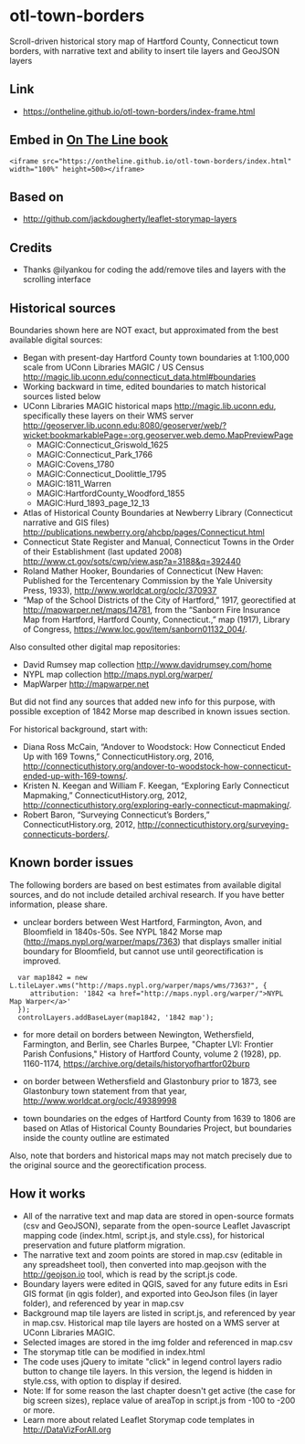 # otl-town-borders
Scroll-driven historical story map of Hartford County, Connecticut town borders, with narrative text and ability to insert tile layers and GeoJSON layers

## Link
- https://ontheline.github.io/otl-town-borders/index-frame.html

## Embed in [On The Line book](http://ontheline.trincoll.edu)
```
<iframe src="https://ontheline.github.io/otl-town-borders/index.html" width="100%" height=500></iframe>
```

## Based on
- http://github.com/jackdougherty/leaflet-storymap-layers

## Credits
- Thanks @ilyankou for coding the add/remove tiles and layers with the scrolling interface  

## Historical sources

Boundaries shown here are NOT exact, but approximated from the best available digital sources:
- Began with present-day Hartford County town boundaries at 1:100,000 scale from UConn Libraries MAGIC / US Census http://magic.lib.uconn.edu/connecticut_data.html#boundaries
- Working backward in time, edited boundaries to match historical sources listed below
- UConn Libraries MAGIC historical maps http://magic.lib.uconn.edu, specifically these layers on their WMS server http://geoserver.lib.uconn.edu:8080/geoserver/web/?wicket:bookmarkablePage=:org.geoserver.web.demo.MapPreviewPage
  - MAGIC:Connecticut_Griswold_1625
  - MAGIC:Connecticut_Park_1766
  - MAGIC:Covens_1780
  - MAGIC:Connecticut_Doolittle_1795
  - MAGIC:1811_Warren
  - MAGIC:HartfordCounty_Woodford_1855
  - MAGIC:Hurd_1893_page_12_13
- Atlas of Historical County Boundaries at Newberry Library (Connecticut narrative and GIS files) http://publications.newberry.org/ahcbp/pages/Connecticut.html
- Connecticut State Register and Manual, Connecticut Towns in the Order of their Establishment (last updated 2008) http://www.ct.gov/sots/cwp/view.asp?a=3188&q=392440
- Roland Mather Hooker, Boundaries of Connecticut (New Haven: Published for the Tercentenary Commission by the Yale University Press, 1933), http://www.worldcat.org/oclc/370937
- “Map of the School Districts of the City of Hartford,” 1917, georectified at http://mapwarper.net/maps/14781, from the “Sanborn Fire Insurance Map from Hartford, Hartford County, Connecticut.,” map (1917), Library of Congress, https://www.loc.gov/item/sanborn01132_004/.

Also consulted other digital map repositories:
- David Rumsey map collection http://www.davidrumsey.com/home
- NYPL map collection http://maps.nypl.org/warper/
- MapWarper http://mapwarper.net

But did not find any sources that added new info for this purpose, with possible exception of 1842 Morse map described in known issues section.

For historical background, start with:
- Diana Ross McCain, “Andover to Woodstock: How Connecticut Ended Up with 169 Towns,” ConnecticutHistory.org, 2016, http://connecticuthistory.org/andover-to-woodstock-how-connecticut-ended-up-with-169-towns/.
- Kristen N. Keegan and William F. Keegan, “Exploring Early Connecticut Mapmaking,” ConnecticutHistory.org, 2012, http://connecticuthistory.org/exploring-early-connecticut-mapmaking/.
- Robert Baron, “Surveying Connecticut’s Borders,” ConnecticutHistory.org, 2012, http://connecticuthistory.org/surveying-connecticuts-borders/.

## Known border issues

The following borders are based on best estimates from available digital sources, and do not include detailed archival research. If you have better information, please share.

- unclear borders between West Hartford, Farmington, Avon, and Bloomfield in 1840s-50s. See NYPL 1842 Morse map (http://maps.nypl.org/warper/maps/7363) that displays smaller initial boundary for Bloomfield, but cannot use until georectification is improved.
```
  var map1842 = new L.tileLayer.wms("http://maps.nypl.org/warper/maps/wms/7363?", {
     attribution: '1842 <a href="http://maps.nypl.org/warper/">NYPL Map Warper</a>'
  });
  controlLayers.addBaseLayer(map1842, '1842 map');
```
- for more detail on borders between Newington, Wethersfield, Farmington, and Berlin, see Charles Burpee, "Chapter LVI: Frontier Parish Confusions," History of Hartford County, volume 2 (1928), pp. 1160-1174, https://archive.org/details/historyofhartfor02burp

- on border between Wethersfield and Glastonbury prior to 1873, see Glastonbury town statement from that year, http://www.worldcat.org/oclc/49389998

- town boundaries on the edges of Hartford County from 1639 to 1806 are based on Atlas of Historical County Boundaries Project, but boundaries inside the county outline are estimated

Also, note that borders and historical maps may not match precisely due to the original source and the georectification process.

## How it works
- All of the narrative text and map data are stored in open-source formats (csv and GeoJSON), separate from the open-source Leaflet Javascript mapping code (index.html, script.js, and style.css), for historical preservation and future platform migration.
- The narrative text and zoom points are stored in map.csv (editable in any spreadsheet tool), then converted into map.geojson with the http://geojson.io tool, which is read by the script.js code.
- Boundary layers were edited in QGIS, saved for any future edits in Esri GIS format (in qgis folder), and exported into GeoJson files (in layer folder), and referenced by year in map.csv
- Background map tile layers are listed in script.js, and referenced by year in map.csv. Historical map tile layers are hosted on a WMS server at UConn Libraries MAGIC.
- Selected images are stored in the img folder and referenced in map.csv
- The storymap title can be modified in index.html
- The code uses jQuery to imitate "click" in legend control layers radio button to change tile layers. In this version, the legend is hidden in style.css, with option to display if desired.
- Note: If for some reason the last chapter doesn't get active (the case for big screen sizes), replace value of areaTop in script.js from -100 to -200 or more.
- Learn more about related Leaflet Storymap code templates in http://DataVizForAll.org

